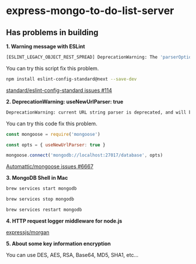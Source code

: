 # express-mongo-to-do-list-server


## Has problems in building

**1. Warning message with ESLint**

```bash
[ESLINT_LEGACY_OBJECT_REST_SPREAD] DeprecationWarning: The 'parserOptions.ecmaFeatures.experimentalObjectRestSpread' option is deprecated. Use 'parserOptions.ecmaVersion' instead. (found in "standard")
```

You can try this script fix this problem.

```bash
npm install eslint-config-standard@next --save-dev
```

[standard/eslint-config-standard issues #114](https://github.com/standard/eslint-config-standard/issues/114)

**2. DeprecationWarning: useNewUrlParser: true**

```bash
DeprecationWarning: current URL string parser is deprecated, and will be removed in a future version. To use the new parser, pass option { useNewUrlParser: true } to MongoClient.connect.
```

You can try this code fix this problem.

```javascript
const mongoose = require('mongoose')

const opts = { useNewUrlParser: true }

mongoose.connect('mongodb://localhost:27017/database', opts)
```

[Automattic/mongoose issues #6667](https://github.com/Automattic/mongoose/issues/6667)

**3. MongoDB Shell in Mac**

```bash
brew services start mongodb

brew services stop mongodb

brew services restart mongodb
```

**4. HTTP request logger middleware for node.js**

[expressjs/morgan](https://github.com/expressjs/morgan)

**5. About some key information encryption**

You can use DES, AES, RSA, Base64, MD5, SHA1, etc...

